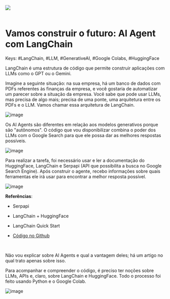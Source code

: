 ![](https://hermes.dio.me/articles/cover/010509a3-8ded-48f2-b237-9942f8edcb00.png)
<br>
<br>

# Vamos construir o futuro: AI Agent com LangChain
Keys: #LangChain, #LLM, #GenerativeAI, #Google Colabs, #HuggingFace
<br>

LangChain é uma estrutura de código que permite construir aplicações com LLMs como o GPT ou o Gemini.
<br>

Imagine a seguinte situação: na sua empresa, há um banco de dados com PDFs referentes às finanças da empresa, 
e você gostaria de automatizar um parecer sobre a situação da empresa. Você sabe que pode usar LLMs, mas precisa de algo mais; 
precisa de uma ponte, uma arquitetura entre os PDFs e o LLM. Vamos chamar essa arquitetura de LangChain.
<br>

![image](https://github.com/CllsPy/Generative_AI/assets/96326019/239162bb-098b-430a-95cc-79445c425219)
<br>

Os AI Agents são diferentes em relação aos modelos generativos porque são "autônomos". O código que vou 
disponibilizar combina o poder dos LLMs com o Google Search para que ele possa dar as melhores respostas possíveis.

![image](https://github.com/CllsPy/Generative_AI/assets/96326019/e0aab23f-eeae-4a20-a1a8-1d6136b970eb)

Para realizar a tarefa, foi necessário usar e ler a documentação do HuggingFace, LangChain e Serpapi (API que possibilita a busca no Google Search Engine).
Após construir o agente, recebo informações sobre quais ferramentas ele irá usar para encontrar a melhor resposta possível.
<br>

![image](https://github.com/CllsPy/Generative_AI/assets/96326019/86e16e6f-4f97-4b22-a245-d38afb9cb1e4)
<br>

**Referências**:

- Serpapi

- LangChain + HuggingFace

- LangChain Quick Start
- [Código no Github](https://github.com/CllsPy/Generative_AI/blob/main/AI%20Agents/LangChain/LangChain_HuggingFace_Serpapi.ipynb)
<br>

Não vou explicar sobre AI Agents e qual a vantagem deles; há um artigo no qual trato apenas sobre isso.
<br>

Para acompanhar e compreender o código, é preciso ter noções sobre LLMs, APIs e, claro, sobre LangChain e HuggingFace. 
Todo o processo foi feito usando Python e o Google Colab.
<br>

![image](https://github.com/CllsPy/Generative_AI/assets/96326019/a0a19ff6-a78d-4bf6-b330-2c64c6edc188)
